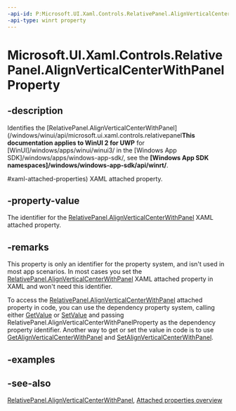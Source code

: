 ```yaml
---
-api-id: P:Microsoft.UI.Xaml.Controls.RelativePanel.AlignVerticalCenterWithPanelProperty
-api-type: winrt property
---
```


<!-- Property syntax
public Windows.UI.Xaml.DependencyProperty AlignVerticalCenterWithPanelProperty { get; }
-->

# Microsoft.UI.Xaml.Controls.RelativePanel.AlignVerticalCenterWithPanelProperty

## -description
Identifies the [RelativePanel.AlignVerticalCenterWithPanel](/windows/winui/api/microsoft.ui.xaml.controls.relativepanel**This documentation applies to WinUI 2 for UWP** for [WinUI]/windows/apps/winui/winui3/ in the [Windows App SDK]/windows/apps/windows-app-sdk/, see the **[Windows App SDK namespaces]/windows/windows-app-sdk/api/winrt/**.

#xaml-attached-properties) XAML attached property.

## -property-value
The identifier for the [RelativePanel.AlignVerticalCenterWithPanel](/windows/winui/api/microsoft.ui.xaml.controls.relativepanel#xaml-attached-properties) XAML attached property.

## -remarks
This property is only an identifier for the property system, and isn't used in most app scenarios. In most cases you set the [RelativePanel.AlignVerticalCenterWithPanel](/windows/winui/api/microsoft.ui.xaml.controls.relativepanel#xaml-attached-properties) XAML attached property in XAML and won't need this identifier.

To access the [RelativePanel.AlignVerticalCenterWithPanel](/windows/winui/api/microsoft.ui.xaml.controls.relativepanel#xaml-attached-properties) attached property in code, you can use the dependency property system, calling either [GetValue](/uwp/api/windows.ui.xaml.dependencyobject.getvalue(windows.ui.xaml.dependencyproperty)) or [SetValue](/uwp/api/windows.ui.xaml.dependencyobject.setvalue(windows.ui.xaml.dependencyproperty,system.object)) and passing RelativePanel.AlignVerticalCenterWithPanelProperty as the dependency property identifier. Another way to get or set the value in code is to use [GetAlignVerticalCenterWithPanel](relativepanel_getalignverticalcenterwithpanel_936837031.md) and [SetAlignVerticalCenterWithPanel](relativepanel_setalignverticalcenterwithpanel_376576650.md).

## -examples

## -see-also
[RelativePanel.AlignVerticalCenterWithPanel](/windows/winui/api/microsoft.ui.xaml.controls.relativepanel#xaml-attached-properties), [Attached properties overview](/windows/uwp/xaml-platform/attached-properties-overview)
